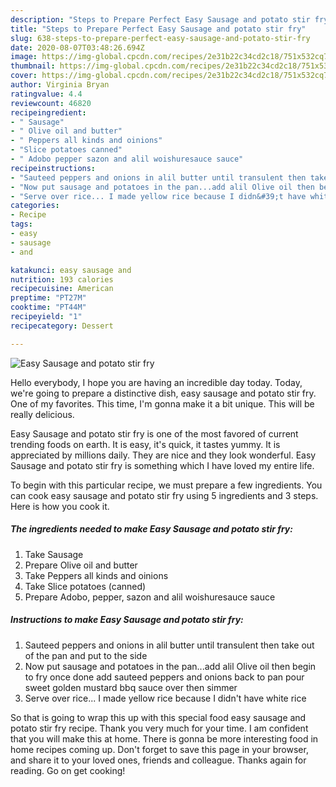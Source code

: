 ```yaml
---
description: "Steps to Prepare Perfect Easy Sausage and potato stir fry"
title: "Steps to Prepare Perfect Easy Sausage and potato stir fry"
slug: 638-steps-to-prepare-perfect-easy-sausage-and-potato-stir-fry
date: 2020-08-07T03:48:26.694Z
image: https://img-global.cpcdn.com/recipes/2e31b22c34cd2c18/751x532cq70/easy-sausage-and-potato-stir-fry-recipe-main-photo.jpg
thumbnail: https://img-global.cpcdn.com/recipes/2e31b22c34cd2c18/751x532cq70/easy-sausage-and-potato-stir-fry-recipe-main-photo.jpg
cover: https://img-global.cpcdn.com/recipes/2e31b22c34cd2c18/751x532cq70/easy-sausage-and-potato-stir-fry-recipe-main-photo.jpg
author: Virginia Bryan
ratingvalue: 4.4
reviewcount: 46820
recipeingredient:
- " Sausage"
- " Olive oil and butter"
- " Peppers all kinds and oinions"
- "Slice potatoes canned"
- " Adobo pepper sazon and alil woishuresauce sauce"
recipeinstructions:
- "Sauteed peppers and onions in alil butter until transulent then take out of the pan and put to the side"
- "Now put sausage and potatoes in the pan...add alil Olive oil then begin to fry once done add sauteed peppers and onions back to pan pour sweet golden mustard bbq sauce over then simmer"
- "Serve over rice... I made yellow rice because I didn&#39;t have white rice"
categories:
- Recipe
tags:
- easy
- sausage
- and

katakunci: easy sausage and 
nutrition: 193 calories
recipecuisine: American
preptime: "PT27M"
cooktime: "PT44M"
recipeyield: "1"
recipecategory: Dessert

---
```



![Easy Sausage and potato stir fry](https://img-global.cpcdn.com/recipes/2e31b22c34cd2c18/751x532cq70/easy-sausage-and-potato-stir-fry-recipe-main-photo.jpg)

Hello everybody, I hope you are having an incredible day today. Today, we're going to prepare a distinctive dish, easy sausage and potato stir fry. One of my favorites. This time, I'm gonna make it a bit unique. This will be really delicious.



Easy Sausage and potato stir fry is one of the most favored of current trending foods on earth. It is easy, it's quick, it tastes yummy. It is appreciated by millions daily. They are nice and they look wonderful. Easy Sausage and potato stir fry is something which I have loved my entire life.


To begin with this particular recipe, we must prepare a few ingredients. You can cook easy sausage and potato stir fry using 5 ingredients and 3 steps. Here is how you cook it.

<!--inarticleads1-->

##### The ingredients needed to make Easy Sausage and potato stir fry:

1. Take  Sausage
1. Prepare  Olive oil and butter
1. Take  Peppers all kinds and oinions
1. Take Slice potatoes (canned)
1. Prepare  Adobo, pepper, sazon and alil woishuresauce sauce




<!--inarticleads2-->

##### Instructions to make Easy Sausage and potato stir fry:

1. Sauteed peppers and onions in alil butter until transulent then take out of the pan and put to the side
1. Now put sausage and potatoes in the pan...add alil Olive oil then begin to fry once done add sauteed peppers and onions back to pan pour sweet golden mustard bbq sauce over then simmer
1. Serve over rice... I made yellow rice because I didn&#39;t have white rice




So that is going to wrap this up with this special food easy sausage and potato stir fry recipe. Thank you very much for your time. I am confident that you will make this at home. There is gonna be more interesting food in home recipes coming up. Don't forget to save this page in your browser, and share it to your loved ones, friends and colleague. Thanks again for reading. Go on get cooking!
